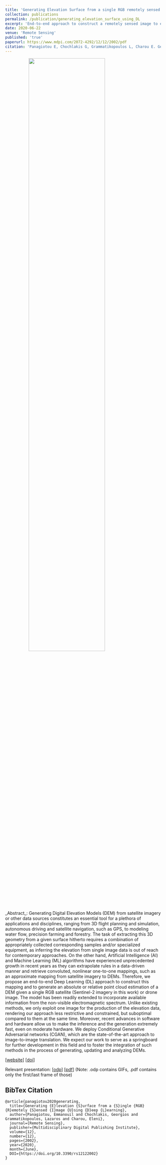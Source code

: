 ```yaml
---
title: 'Generating Elevation Surface from a single RGB remotely sensed image using Deep Learning'
collection: publications
permalink: /publication/generating_elevation_surface_using_DL
excerpt: 'End-to-end approach to construct a remotely sensed image to elevation surface mapping using Conditional Generative Adversarial Networks'
date: 2020-06-22
venue: 'Remote Sensing'
published: 'true'
paperurl: https://www.mdpi.com/2072-4292/12/12/2002/pdf
citation: 'Panagiotou E, Chochlakis G, Grammatikopoulos L, Charou E. Generating Elevation Surface from a Single RGB Remotely Sensed Image Using Deep Learning. Remote Sensing. 2020; 12(12):2002.'
---
```


<img src="https://www.mdpi.com/remotesensing/remotesensing-12-02002/article_deploy/html/images/remotesensing-12-02002-ag-550.jpg" style="display: block; margin-left: auto; margin-right:auto; width: 70%; height: auto;">
<br>
_Abstract_: Generating Digital Elevation Models (DEM) from satellite imagery or other data sources constitutes an essential tool for a plethora of applications and disciplines, ranging from 3D flight planning and simulation, autonomous driving and satellite navigation, such as GPS, to modeling water flow, precision farming and forestry. The task of extracting this 3D geometry from a given surface hitherto requires a combination of appropriately collected corresponding samples and/or specialized equipment, as inferring the elevation from single image data is out of reach for contemporary approaches. On the other hand, Artificial Intelligence (AI) and Machine Learning (ML) algorithms have experienced unprecedented growth in recent years as they can extrapolate rules in a data-driven manner and retrieve convoluted, nonlinear one-to-one mappings, such as an approximate mapping from satellite imagery to DEMs. Therefore, we propose an end-to-end Deep Learning (DL) approach to construct this mapping and to generate an absolute or relative point cloud estimation of a DEM given a single RGB satellite (Sentinel-2 imagery in this work) or drone image. The model has been readily extended to incorporate available information from the non-visible electromagnetic spectrum. Unlike existing methods, we only exploit one image for the production of the elevation data, rendering our approach less restrictive and constrained, but suboptimal compared to them at the same time. Moreover, recent advances in software and hardware allow us to make the inference and the generation extremely fast, even on moderate hardware. We deploy Conditional Generative Adversarial networks (CGAN), which are the state-of-the-art approach to image-to-image translation. We expect our work to serve as a springboard for further development in this field and to foster the integration of such methods in the process of generating, updating and analyzing DEMs.

[[website](https://www.mdpi.com/2072-4292/12/12/2002)] [[doi](https://doi.org/10.3390/rs12122002)]

Relevant presentation: [[odp](https://gchochla.github.io/files/rssa2020-presentation.odp)] [[pdf](https://gchochla.github.io/files/rssa2020-presentation.pdf)] (Note: .odp contains GIFs, .pdf contains only the first/last frame of those)

BibTex Citation
-
```
@article{panagiotou2020generating,
  title={Generating {E}levation {S}urface from a {S}ingle {RGB} {R}emotely {S}ensed {I}mage {U}sing {D}eep {L}earning},
  author={Panagiotou, Emmanouil and Chochlakis, Georgios and Grammatikopoulos, Lazaros and Charou, Eleni},
  journal={Remote Sensing},
  publisher={Multidisciplinary Digital Publishing Institute},
  volume={12},
  number={12},
  pages={2002},
  year={2020},
  month={June},
  DOI={https://doi.org/10.3390/rs12122002}
}
```
